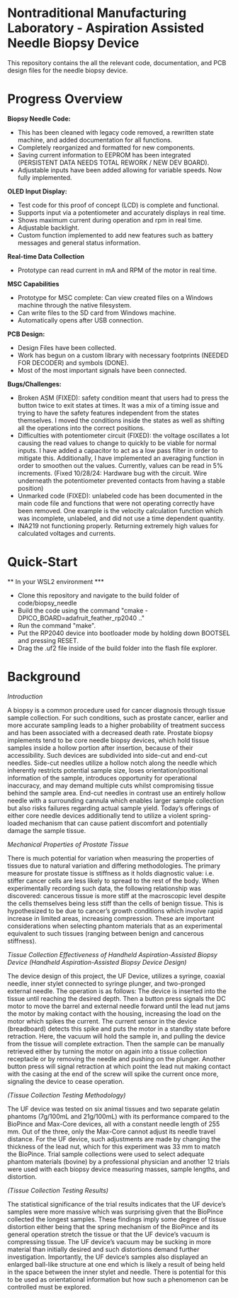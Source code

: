 # Nontraditional Manufacturing Laboratory - Aspiration Assisted Needle Biopsy Device
This repository contains the all the relevant code, documentation, and PCB design files for the needle biopsy device.

# Progress Overview
**Biopsy Needle Code:**
- This has been cleaned with legacy code removed, a rewritten state machine, and added documentation for all functions.
- Completely reorganized and formatted for new components.
- Saving current information to EEPROM has been integrated (PERSISTENT DATA NEEDS TOTAL REWORK / NEW DEV BOARD).
- Adjustable inputs have been added allowing for variable speeds. Now fully implemented.

**OLED Input Display:**
- Test code for this proof of concept (LCD) is complete and functional.
- Supports input via a potentiometer and accurately displays in real time.
- Shows maximum current during operation and rpm in real time.
- Adjustable backlight.
- Custom function implemented to add new features such as battery messages and general status information.

**Real-time Data Collection**
- Prototype can read current in mA and RPM of the motor in real time.

**MSC Capabilities**
- Prototype for MSC complete: Can view created files on a Windows machine through the native filesystem.
- Can write files to the SD card from Windows machine.
- Automatically opens after USB connection.

**PCB Design:**
- Design Files have been collected.
- Work has begun on a custom library with necessary footprints (NEEDED FOR DECODER) and symbols (DONE).
- Most of the most important signals have been connected.

**Bugs/Challenges:**
- Broken ASM (FIXED): safety condition meant that users had to press the button twice to exit states at times. It was a mix of a timing issue and trying to have the safety features independent from the states themselves. I moved the conditions inside the states as well as shifting all the operations into the correct positions.
- Difficulties with potentiometer circuit (FIXED): the voltage oscillates a lot causing the read values to change to quickly to be viable for normal inputs. I have added a capacitor to act as a low pass filter in order to mitigate this. Additionally, I have implemented an averaging function in order to smoothen out the values. Currently, values can be read in 5% increments. (Fixed 10/28/24: Hardware bug with the circuit. Wire underneath the potentiometer prevented contacts from having a stable position)
- Unmarked code (FIXED): unlabeled code has been documented in the main code file and functions that were not operating correctly have been removed. One example is the velocity calculation function which was incomplete, unlabeled, and did not use a time dependent quantity.
- INA219 not functioning properly. Returning extremely high values for calculated voltages and currents.

# Quick-Start
** In your WSL2 environment ***
- Clone this repository and navigate to the build folder of code/biopsy_needle
- Build the code using the command "cmake -DPICO_BOARD=adafruit_feather_rp2040 .."
- Run the command "make".
- Put the RP2040 device into bootloader mode by holding down BOOTSEL and pressing RESET.
- Drag the .uf2 file inside of the build folder into the flash file explorer.

# Background
_Introduction_

A biopsy is a common procedure used for cancer diagnosis through tissue sample collection. For such conditions, such as prostate cancer, earlier and more accurate sampling leads to a higher probability of treatment success and has been associated with a decreased death rate.
Prostate biopsy implements tend to be core needle biopsy devices, which hold tissue samples inside a hollow portion after insertion, because of their accessibility. Such devices are subdivided into side-cut and end-cut needles. Side-cut needles utilize a hollow notch along the needle which inherently restricts potential sample size, loses orientation/positional information of the sample, introduces opportunity for operational inaccuracy, and may demand multiple cuts whilst compromising tissue behind the sample area. End-cut needles in contrast use an entirely hollow needle with a surrounding cannula which enables larger sample collection but also risks failures regarding actual sample yield.
Today’s offerings of either core needle devices additionally tend to utilize a violent spring-loaded mechanism that can cause patient discomfort and potentially damage the sample tissue.

_Mechanical Properties of Prostate Tissue_

There is much potential for variation when measuring the properties of tissues due to natural variation and differing methodologies. The primary measure for prostate tissue is stiffness as it holds diagnostic value: i.e. stiffer cancer cells are less likely to spread to the rest of the body. When experimentally recording such data, the following relationship was discovered: cancerous tissue is more stiff at the macroscopic level despite the cells themselves being less stiff than the cells of benign tissue. This is hypothesized to be due to cancer’s growth conditions which involve rapid increase in limited areas, increasing compression. These are important considerations when selecting phantom materials that as an experimental equivalent to such tissues (ranging between benign and cancerous stiffness).

_Tissue Collection Effectiveness of Handheld Aspiration-Assisted Biopsy Device_
_(Handheld Aspiration-Assisted Biopsy Device Design)_

The device design of this project, the UF Device, utilizes a syringe, coaxial needle, inner stylet connected to syringe plunger, and two-pronged external needle. The operation is as follows: The device is inserted into the tissue until reaching the desired depth. Then a button press signals the DC motor to move the barrel and external needle forward until the lead nut jams the motor by making contact with the housing, increasing the load on the motor which spikes the current. The current sensor in the device (breadboard) detects this spike and puts the motor in a standby state before retraction. Here, the vacuum will hold the sample in, and pulling the device from the tissue will complete extraction. Then the sample can be manually retrieved either by turning the motor on again into a tissue collection receptacle or by removing the needle and pushing on the plunger. Another button press will signal retraction at which point the lead nut making contact with the casing at the end of the screw will spike the current once more, signaling the device to cease operation.

_(Tissue Collection Testing Methodology)_

The UF device was tested on six animal tissues and two separate gelatin phantoms (7g/100mL and 21g/100mL) with its performance compared to the BioPince and Max-Core devices, all with a constant needle length of 255 mm. Out of the three, only the Max-Core cannot adjust its needle travel distance. For the UF device, such adjustments are made by changing the thickness of the lead nut, which for this experiment was 33 mm to match the BioPince. Trial sample collections were used to select adequate phantom materials (bovine) by a professional physician and another 12 trials were used with each biopsy device measuring masses, sample lengths, and distortion.

_(Tissue Collection Testing Results)_

The statistical significance of the trial results indicates that the UF device’s samples were more massive which was surprising given that the BioPince collected the longest samples. These findings imply some degree of tissue distortion either being that the spring mechanism of the BioPince and its general operation stretch the tissue or that the UF device’s vacuum is compressing tissue. The UF device’s vacuum may be sucking in more material than initially desired and such distortions demand further investigation. Importantly, the UF device’s samples also displayed an enlarged ball-like structure at one end which is likely a result of being held in the space between the inner stylet and needle. There is potential for this to be used as orientational information but how such a phenomenon can be controlled must be explored.
